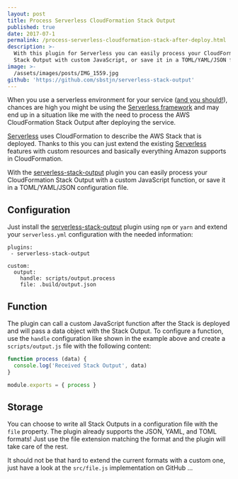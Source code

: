 ```yaml
---
layout: post
title: Process Serverless CloudFormation Stack Output
published: true
date: 2017-07-1
permalink: /process-serverless-cloudformation-stack-after-deploy.html
description: >-
  With this plugin for Serverless you can easily process your CloudFormation
  Stack Output with custom JavaScript, or save it in a TOML/YAML/JSON file.
image: >-
  /assets/images/posts/IMG_1559.jpg
github: 'https://github.com/sbstjn/serverless-stack-output'
---
```

When you use a serverless environment for your service ([and you should!](https://datafloq.com/read/7-reasons-serverless-computing-revolution-cloud/2871)), chances are high you might be using the [Serverless framework](https://serverless.com) and may end up in a situation like me with the need to process the AWS CloudFormation Stack Output after deploying the service.

[Serverless](https://serverless.com) uses CloudFormation to describe the AWS Stack that is deployed. Thanks to this you can just extend the existing [Serverless](https://serverless.com) features with custom resources and basically everything Amazon supports in CloudFormation. 

With the [serverless-stack-output](https://github.com/sbstjn/serverless-stack-output) plugin you can easily process your CloudFormation Stack Output with a custom JavaScript function, or save it in a TOML/YAML/JSON configuration file.

## Configuration

Just install the [serverless-stack-output](https://github.com/sbstjn/serverless-stack-output) plugin using `npm` or `yarn` and extend your `serverless.yml` configuration with the needed information:

```
plugins:
 - serverless-stack-output

custom:
  output:
    handle: scripts/output.process
    file: .build/output.json
```

## Function

The plugin can call a custom JavaScript function after the Stack is deployed and will pass a data object with the Stack Output. To configure a function, use the `handle` configuration like shown in the example above and create a `scripts/output.js` file with the following content:

```js
function process (data) {
  console.log('Received Stack Output', data)
}

module.exports = { process }
```

## Storage

You can choose to write all Stack Outputs in a configuration file with the `file` property. The plugin already supports the JSON, YAML, and TOML formats! Just use the file extension matching the format and the plugin will take care of the rest.

It should not be that hard to extend the current formats with a custom one, just have a look at the `src/file.js` implementation on GitHub …
